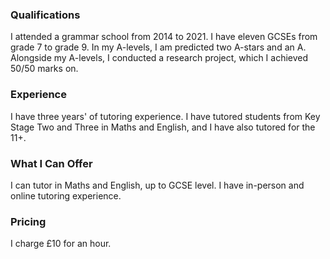 ### Qualifications

I attended a grammar school from 2014 to 2021. I have eleven GCSEs from grade 7 to grade 9. In my A-levels, I am predicted two A-stars and an A. Alongside my A-levels, I conducted a research project, which I achieved 50/50 marks on. 

### Experience

I have three years' of tutoring experience. I have tutored students from Key Stage Two and Three in Maths and English, and I have also tutored for the 11+. 

### What I Can Offer

I can tutor in Maths and English, up to GCSE level. I have in-person and online tutoring experience. 

### Pricing

I charge £10 for an hour.
